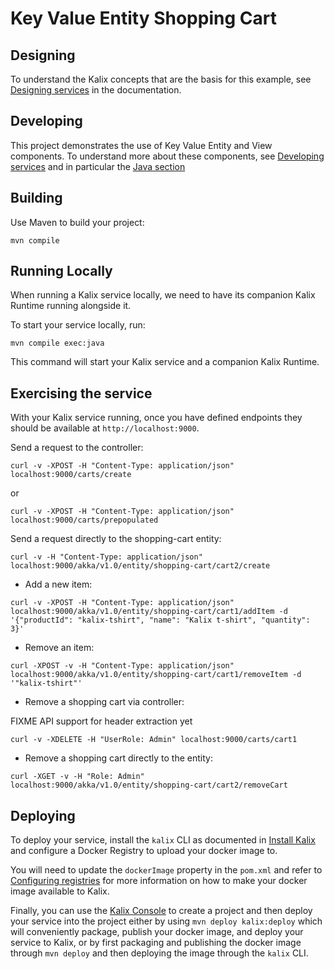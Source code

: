 # Key Value Entity Shopping Cart

## Designing

To understand the Kalix concepts that are the basis for this example, see [Designing services](https://docs.kalix.io/java/development-process.html) in the documentation.

## Developing

This project demonstrates the use of Key Value Entity and View components.
To understand more about these components, see [Developing services](https://docs.kalix.io/services/)
and in particular the [Java section](https://docs.kalix.io/java/)

## Building

Use Maven to build your project:

```shell
mvn compile
```

## Running Locally

When running a Kalix service locally, we need to have its companion Kalix Runtime running alongside it.

To start your service locally, run:

```shell
mvn compile exec:java
```

This command will start your Kalix service and a companion Kalix Runtime.

## Exercising the service

With your Kalix service running, once you have defined endpoints they should be available at `http://localhost:9000`.

Send a request to the controller:
```shell
curl -v -XPOST -H "Content-Type: application/json" localhost:9000/carts/create
```

or
```shell
curl -v -XPOST -H "Content-Type: application/json" localhost:9000/carts/prepopulated
```

Send a request directly to the shopping-cart entity:
```shell
curl -v -H "Content-Type: application/json" localhost:9000/akka/v1.0/entity/shopping-cart/cart2/create
```

* Add a new item:

```shell
curl -v -XPOST -H "Content-Type: application/json" localhost:9000/akka/v1.0/entity/shopping-cart/cart1/addItem -d '{"productId": "kalix-tshirt", "name": "Kalix t-shirt", "quantity": 3}' 
```

* Remove an item:

```shell
curl -XPOST -v -H "Content-Type: application/json" localhost:9000/akka/v1.0/entity/shopping-cart/cart1/removeItem -d '"kalix-tshirt"' 
```

* Remove a shopping cart via controller:

FIXME API support for header extraction yet
```shell
curl -v -XDELETE -H "UserRole: Admin" localhost:9000/carts/cart1
```

* Remove a shopping cart directly to the entity:

```shell
curl -XGET -v -H "Role: Admin" localhost:9000/akka/v1.0/entity/shopping-cart/cart2/removeCart
```

## Deploying

To deploy your service, install the `kalix` CLI as documented in
[Install Kalix](https://docs.kalix.io/kalix/install-kalix.html)
and configure a Docker Registry to upload your docker image to.

You will need to update the `dockerImage` property in the `pom.xml` and refer to
[Configuring registries](https://docs.kalix.io/projects/container-registries.html)
for more information on how to make your docker image available to Kalix.

Finally, you can use the [Kalix Console](https://console.kalix.io)
to create a project and then deploy your service into the project either by using `mvn deploy kalix:deploy` which
will conveniently package, publish your docker image, and deploy your service to Kalix, or by first packaging and
publishing the docker image through `mvn deploy` and then deploying the image
through the `kalix` CLI.

